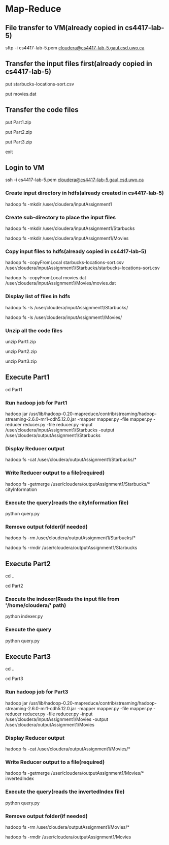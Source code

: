 # Map-Reduce

## File transfer to VM(already copied in cs4417-lab-5)

sftp -i cs4417-lab-5.pem cloudera@cs4417-lab-5.gaul.csd.uwo.ca


## Transfer the input files first(already copied in cs4417-lab-5)

put starbucks-locations-sort.csv

put movies.dat


## Transfer the code files

put Part1.zip

put Part2.zip

put Part3.zip

exit


## Login to VM

ssh -i cs4417-lab-5.pem cloudera@cs4417-lab-5.gaul.csd.uwo.ca


### Create input directory in hdfs(already created in cs4417-lab-5)

hadoop fs -mkdir /user/cloudera/inputAssignment1


### Create sub-directory to place the input files

hadoop fs -mkdir /user/cloudera/inputAssignment1/Starbucks

hadoop fs -mkdir /user/cloudera/inputAssignment1/Movies


### Copy input files to hdfs(already copied in cs4417-lab-5)

hadoop fs -copyFromLocal starbucks-locations-sort.csv /user/cloudera/inputAssignment1/Starbucks/starbucks-locations-sort.csv

hadoop fs -copyFromLocal movies.dat /user/cloudera/inputAssignment1/Movies/movies.dat


### Display list of files in hdfs

hadoop fs -ls /user/cloudera/inputAssignment1/Starbucks/

hadoop fs -ls /user/cloudera/inputAssignment1/Movies/


### Unzip all the code files

unzip Part1.zip

unzip Part2.zip

unzip Part3.zip


## Execute Part1

cd Part1

### Run hadoop job for Part1

hadoop jar /usr/lib/hadoop-0.20-mapreduce/contrib/streaming/hadoop-streaming-2.6.0-mr1-cdh5.12.0.jar -mapper mapper.py -file mapper.py -reducer reducer.py -file reducer.py -input /user/cloudera/inputAssignment1/Starbucks -output /user/cloudera/outputAssignment1/Starbucks

### Display Reducer output

hadoop fs -cat /user/cloudera/outputAssignment1/Starbucks/*

### Write Reducer output to a file(required)

hadoop fs -getmerge /user/cloudera/outputAssignment1/Starbucks/* cityInformation

### Execute the query(reads the cityInformation file)

python query.py

### Remove output folder(if needed)

hadoop fs -rm /user/cloudera/outputAssignment1/Starbucks/*

hadoop fs -rmdir /user/cloudera/outputAssignment1/Starbucks


## Execute Part2

cd ..

cd Part2


### Execute the indexer(Reads the input file from '/home/cloudera/' path)

python indexer.py


### Execute the query

python query.py


## Execute Part3

cd ..

cd Part3


### Run hadoop job for Part3

hadoop jar /usr/lib/hadoop-0.20-mapreduce/contrib/streaming/hadoop-streaming-2.6.0-mr1-cdh5.12.0.jar -mapper mapper.py -file mapper.py -reducer reducer.py -file reducer.py -input /user/cloudera/inputAssignment1/Movies -output /user/cloudera/outputAssignment1/Movies


### Display Reducer output

hadoop fs -cat /user/cloudera/outputAssignment1/Movies/*


### Write Reducer output to a file(required)


hadoop fs -getmerge /user/cloudera/outputAssignment1/Movies/* invertedIndex

### Execute the query(reads the invertedIndex file)
python query.py


### Remove output folder(if needed)

hadoop fs -rm /user/cloudera/outputAssignment1/Movies/*

hadoop fs -rmdir /user/cloudera/outputAssignment1/Movies
